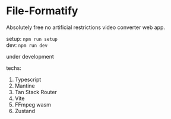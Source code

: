# File-Formatify

Absolutely free no artificial restrictions video converter web app.

setup: `npm run setup`  
dev: `npm run dev`

under development

techs:

1. Typescript
2. Mantine
3. Tan Stack Router
4. Vite
5. FFmpeg wasm
6. Zustand
